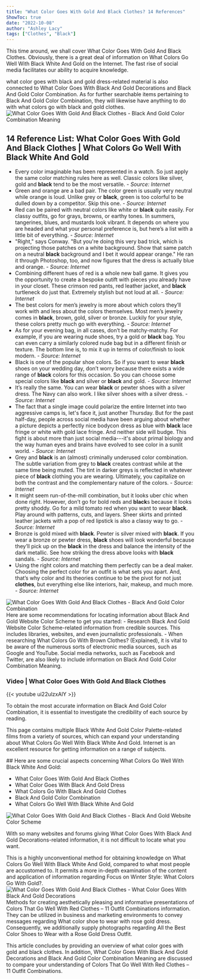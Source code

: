 ```yaml
---
title: "What Color Goes With Gold And Black Clothes? 14 References"
ShowToc: true 
date: "2022-10-08"
author: "Ashley Lacy" 
tags: ["Clothes", "Black"]
---
```


	
This time around, we shall cover What Color Goes With Gold And Black Clothes. Obviously, there is a great deal of information on What Colors Go Well With Black White And Gold on the Internet. The fast rise of social media facilitates our ability to acquire knowledge.

what color goes with black and gold dress-related material is also connected to What Color Goes With Black And Gold Decorations and Black And Gold Color Combination. As for further searchable items pertaining to Black And Gold Color Combination, they will likewise have anything to do with what colors go with black and gold clothes.
<img loading="lazy" src="https://www.vampal.co.uk/content/res/large/l250/0025061_sparkly_gold_sequin_strapless_floor_length_mermaid_prom_dress_wm.jpeg" onerror="this.onerror=null;this.src='https://blogger.googleusercontent.com/img/a/AVvXsEhe7F7TRXHtjiKvHb5vS7DmnxvpHiDyoYyYvm1nHB3Qp2_w3BnM6A2eq4v7FYxCC9bfZt3a9vIMtAYEKUiaDQbHMg-ViyGmRIj39MLp0bGFfgfYw1Dc9q_H-T0wiTm3l0Uq42dETrN9eC8aGJ9_IORZsxST1AcLR7np1koOfcc7tnHa4S8Mwz_xD9d0=s16000';" alt="What Color Goes With Gold And Black Clothes - Black And Gold Color Combination Meaning" >

## 14 Reference List: What Color Goes With Gold And Black Clothes | What Colors Go Well With Black White And Gold
-   Every color imaginable has been represented in a watch. So just apply the same color matching rules here as well. Classic colors like silver, gold and **black** tend to be the most versatile. - <cite>Source: Internet</cite>
-   Green and orange are a bad pair. The color green is usually very neutral while orange is loud. Unlike grey or **black**, green is too colorful to be dulled down by a competitor. Skip this one. - <cite>Source: Internet</cite>
-   Red can be paired with neutral colors like white or **black** quite easily. For classy outfits, go for grays, browns, or earthy tones. In summers, tangerines, blues, and mustards look vibrant. It depends on where you are headed and what your personal preference is, but here’s a list with a little bit of everything. - <cite>Source: Internet</cite>
-   "Right," says Conway. "But you're doing this very bad trick, which is projecting those patches on a white background. Show that same patch on a neutral **black** background and I bet it would appear orange." He ran it through Photoshop, too, and now figures that the dress is actually blue and orange. - <cite>Source: Internet</cite>
-   Combining different hues of red is a whole new ball game. It gives you the opportunity to create a bespoke outift with pieces you already have in your closet. These crimson red pants, red leather jacket, and **black** turtleneck do just that. Extremely stylish but not loud at all. - <cite>Source: Internet</cite>
-   The best colors for men’s jewelry is more about which colors they’ll work with and less about the colors themselves. Most men’s jewelry comes in **black**, brown, gold, silver or bronze. Luckily for your style, these colors pretty much go with everything. - <cite>Source: Internet</cite>
-   As for your evening bag, in all cases, don’t be matchy-matchy. For example, if you are wearing nude shoes, try a gold or **black** bag. You can even carry a similarly colored nude bag but in a different finish or texture. The bottom line is, to mix it up in terms of color/finish to look modern. - <cite>Source: Internet</cite>
-   Black is one of the popular shoe colors. So if you want to wear **black** shoes on your wedding day, don’t worry because there exists a wide range of **black** colors for this occasion. So you can choose some special colors like **black** and silver or **black** and gold. - <cite>Source: Internet</cite>
-   It’s really the same. You can wear **black** or pewter shoes with a silver dress. The Navy can also work. I like silver shoes with a silver dress. - <cite>Source: Internet</cite>
-   The fact that a single image could polarize the entire Internet into two aggressive camps is, let's face it, just another Thursday. But for the past half-day, people across social media have been arguing about whether a picture depicts a perfectly nice bodycon dress as blue with **black** lace fringe or white with gold lace fringe. And neither side will budge. This fight is about more than just social media---it's about primal biology and the way human eyes and brains have evolved to see color in a sunlit world. - <cite>Source: Internet</cite>
-   Grey and **black** is an (almost) criminally underused color combination. The subtle variation from grey to **black** creates contrast while at the same time being muted. The tint in darker greys is reflected in whatever piece of **black** clothing you are wearing. Ultimately, you capitalize on both the contrast and the complementary nature of the colors. - <cite>Source: Internet</cite>
-   It might seem run-of-the-mill combination, but it looks uber chic when done right. However, don’t go for bold reds and **black**s because it looks pretty shoddy. Go for a mild tomato red when you want to wear **black**. Play around with patterns, cuts, and layers. Sheer skirts and printed leather jackets with a pop of red lipstick is also a classy way to go. - <cite>Source: Internet</cite>
-   Bronze is gold mixed with **black**. Pewter is silver mixed with **black**. If you wear a bronze or pewter dress, **black** shoes will look wonderful because they’ll pick up on the **black** in the dress and balance the intensity of the dark metallic. See how striking the dress above looks with **black** sandals. - <cite>Source: Internet</cite>
-   Using the right colors and matching them perfectly can be a deal maker. Choosing the perfect color for an outfit is what sets you apart. And, that’s why color and its theories continue to be the pivot for not just **clothes**, but everything else like interiors, hair, makeup, and much more. - <cite>Source: Internet</cite>


<img loading="lazy" src="http://shamrockroseaussies.com/yahoo_site_admin/assets/images/DSC_0090.41161636_std.JPG" onerror="this.onerror=null;this.src='https://blogger.googleusercontent.com/img/a/AVvXsEhe7F7TRXHtjiKvHb5vS7DmnxvpHiDyoYyYvm1nHB3Qp2_w3BnM6A2eq4v7FYxCC9bfZt3a9vIMtAYEKUiaDQbHMg-ViyGmRIj39MLp0bGFfgfYw1Dc9q_H-T0wiTm3l0Uq42dETrN9eC8aGJ9_IORZsxST1AcLR7np1koOfcc7tnHa4S8Mwz_xD9d0=s16000';" alt="What Color Goes With Gold And Black Clothes - Black And Gold Color Combination" >
Here are some recommendations for locating information about Black And Gold Website Color Scheme to get you started:
- Research Black And Gold Website Color Scheme-related information from credible sources. This includes libraries, websites, and even journalistic professionals.
- When researching What Colors Go With Brown Clothes? (Explained), it is vital to be aware of the numerous sorts of electronic media sources, such as Google and YouTube. Social media networks, such as Facebook and Twitter, are also likely to include information on Black And Gold Color Combination Meaning.

### Video | What Color Goes With Gold And Black Clothes
{{< youtube ui22ulzxAlY >}} 

To obtain the most accurate information on Black And Gold Color Combination, it is essential to investigate the credibility of each source by reading.

This page contains multiple Black White And Gold Color Palette-related films from a variety of sources, which can expand your understanding about What Colors Go Well With Black White And Gold. Internet is an excellent resource for getting information on a range of subjects.
<script async="async" data-cfasync="false" src="//normallydemandedalter.com/fe63df3c5408708b15d8dc3d9b206b31/invoke.js"></script>
<div id="container-fe63df3c5408708b15d8dc3d9b206b31"></div>
## Here are some crucial aspects concerning What Colors Go Well With Black White And Gold:

- What Color Goes With Gold And Black Clothes
- What Color Goes With Black And Gold Dress
- What Colors Go With Black And Gold Clothes
- Black And Gold Color Combination
- What Colors Go Well With Black White And Gold

 <img loading="lazy" src="http://shamrockroseaussies.com/yahoo_site_admin/assets/images/dsc_0253.41175625_std.jpg" onerror="this.onerror=null;this.src='https://blogger.googleusercontent.com/img/a/AVvXsEhe7F7TRXHtjiKvHb5vS7DmnxvpHiDyoYyYvm1nHB3Qp2_w3BnM6A2eq4v7FYxCC9bfZt3a9vIMtAYEKUiaDQbHMg-ViyGmRIj39MLp0bGFfgfYw1Dc9q_H-T0wiTm3l0Uq42dETrN9eC8aGJ9_IORZsxST1AcLR7np1koOfcc7tnHa4S8Mwz_xD9d0=s16000';" alt="What Color Goes With Gold And Black Clothes - Black And Gold Website Color Scheme" >

With so many websites and forums giving What Color Goes With Black And Gold Decorations-related information, it is not difficult to locate what you want.

This is a highly unconventional method for obtaining knowledge on What Colors Go Well With Black White And Gold, compared to what most people are accustomed to. It permits a more in-depth examination of the content and application of information regarding Focus on Winter Style: What Colors Go With Gold?.
<img loading="lazy" src="https://allforfashiondesign.com/wp-content/uploads/2018/04/po16033po1111-1-600x800.jpg" onerror="this.onerror=null;this.src='https://blogger.googleusercontent.com/img/a/AVvXsEhe7F7TRXHtjiKvHb5vS7DmnxvpHiDyoYyYvm1nHB3Qp2_w3BnM6A2eq4v7FYxCC9bfZt3a9vIMtAYEKUiaDQbHMg-ViyGmRIj39MLp0bGFfgfYw1Dc9q_H-T0wiTm3l0Uq42dETrN9eC8aGJ9_IORZsxST1AcLR7np1koOfcc7tnHa4S8Mwz_xD9d0=s16000';" alt="What Color Goes With Gold And Black Clothes - What Color Goes With Black And Gold Decorations" >
Methods for creating aesthetically pleasing and informative presentations of Colors That Go Well With Red Clothes – 11 Outfit Combinations information. They can be utilized in business and marketing environments to convey messages regarding What color shoe to wear with rose gold dress. Consequently, we additionally supply photographs regarding All the Best Color Shoes to Wear with a Rose Gold Dress Outfit.

This article concludes by providing an overview of what color goes with gold and black clothes. In addition, What Color Goes With Black And Gold Decorations and Black And Gold Color Combination Meaning are discussed to compare your understanding of Colors That Go Well With Red Clothes – 11 Outfit Combinations.
	
	

